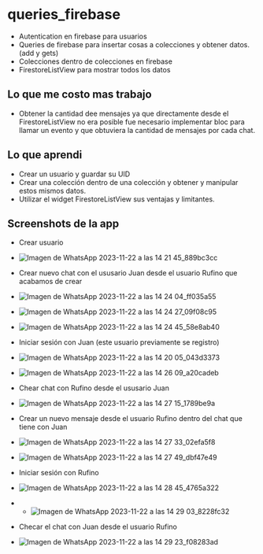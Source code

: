 # queries_firebase

- Autentication en firebase para usuarios
- Queries de firebase para insertar cosas a colecciones y obtener datos. (add y gets)
- Colecciones dentro de colecciones en firebase
- FirestoreListView para mostrar todos los datos

## Lo que me costo mas trabajo
- Obtener la cantidad dee mensajes ya que directamente desde el FirestoreListView no era posible fue necesario implementar bloc para llamar un evento y que obtuviera la cantidad de mensajes por cada chat.

## Lo que aprendi
- Crear un usuario y guardar su UID
- Crear una colección dentro de una colección y obtener y manipular estos mismos datos.
- Utilizar el widget FirestoreListView sus ventajas y limitantes.

## Screenshots de la app
- Crear usuario
- ![Imagen de WhatsApp 2023-11-22 a las 14 21 45_889bc3cc](https://github.com/josepvazquezp/moviles/assets/74749686/d0e1a52f-4b9d-4287-931e-11b02e0224e9)

- Crear nuevo chat con el ususario Juan desde el usuario Rufino que acabamos de crear
- ![Imagen de WhatsApp 2023-11-22 a las 14 24 04_ff035a55](https://github.com/josepvazquezp/moviles/assets/74749686/14ace585-2a81-4a57-af5c-c24823b0e8b7)
- ![Imagen de WhatsApp 2023-11-22 a las 14 24 27_09f08c95](https://github.com/josepvazquezp/moviles/assets/74749686/5a1839bf-b36e-4703-a87e-cceca22f0256)
- ![Imagen de WhatsApp 2023-11-22 a las 14 24 45_58e8ab40](https://github.com/josepvazquezp/moviles/assets/74749686/33907d14-3faf-4f46-9cad-7dfa6f3a2d73)

- Iniciar sesión con Juan (este usuario previamente se registro)
- ![Imagen de WhatsApp 2023-11-22 a las 14 20 05_043d3373](https://github.com/josepvazquezp/moviles/assets/74749686/b5a34bbf-76b0-41a9-a0de-d8a2c0c57aa1)
- ![Imagen de WhatsApp 2023-11-22 a las 14 26 09_a20cadeb](https://github.com/josepvazquezp/moviles/assets/74749686/3d0b4cf7-4277-46b1-8ed7-74c5631fc66c)

- Chear chat con Rufino desde el ususario Juan
- ![Imagen de WhatsApp 2023-11-22 a las 14 27 15_1789be9a](https://github.com/josepvazquezp/moviles/assets/74749686/55113f48-3115-4fbc-8cf7-c81247548f4c)

- Crear un nuevo mensaje desde el usuario Rufino dentro del chat que tiene con Juan
- ![Imagen de WhatsApp 2023-11-22 a las 14 27 33_02efa5f8](https://github.com/josepvazquezp/moviles/assets/74749686/36a45e2d-20f5-4422-9f8d-3d13c124f554)
- ![Imagen de WhatsApp 2023-11-22 a las 14 27 49_dbf47e49](https://github.com/josepvazquezp/moviles/assets/74749686/4710e1df-e0aa-495f-b816-844f97957b48)

- Iniciar sesión con Rufino
- ![Imagen de WhatsApp 2023-11-22 a las 14 28 45_4765a322](https://github.com/josepvazquezp/moviles/assets/74749686/d2edb1b9-bf73-4937-ba02-323942217909)
- - ![Imagen de WhatsApp 2023-11-22 a las 14 29 03_8228fc32](https://github.com/josepvazquezp/moviles/assets/74749686/348e6c80-fa3f-465a-82f3-52d295604ae2)

- Checar el chat con Juan desde el usuario Rufino
- ![Imagen de WhatsApp 2023-11-22 a las 14 29 23_f08283ad](https://github.com/josepvazquezp/moviles/assets/74749686/2c922ad2-20fe-460d-8740-71045d2b0ee3)








